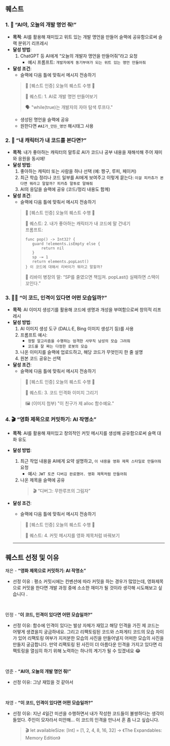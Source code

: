 ## 퀘스트
### 1. 🧠 “AI야, 오늘의 개발 명언 줘!”

- **목적**: AI를 활용해 재미있고 위트 있는 개발 명언을 만들어 슬랙에 공유함으로써 슬랙 분위기 리프레시
- **달성 방법**:
    1. ChatGPT 등 AI에게 “오늘의 개발자 명언을 만들어줘”라고 요청
        - 예시 프롬프트: `개발자에게 동기부여가 되는 위트 있는 명언 만들어줘`
- **달성 조건**:
    - 슬랙에 다음 틀에 맞춰서 메시지 전송하기
    > 🎯 [퀘스트 인증] 오늘의 퀘스트 수행 🎉
    >
    > 📌 퀘스트: 1. AI로 개발 명언 만들어보기
    >
    > 🗣️ "while(true)는 개발자의 자아 탐색 루프다."
    - 생성된 명언을 슬랙에 공유
    - 원한다면 `#AI가_만든_명언` 해시태그 사용

### 2. 🧸 “내 캐릭터가 내 코드를 본다면?”

- **목적**: 내가 좋아하는 캐릭터의 말투로 AI가 코드나 공부 내용을 재해석해 주어 재미와 응원을 동시에!
- **달성 방법**:
    1. 좋아하는 캐릭터 또는 사람을 하나 선택 (예: 짱구, 루피, 페이커)
    2. 최근 학습 정리나 코드 일부를 AI에게 보여주고 이렇게 묻는다: `이걸 피카츄가 본다면 뭐라고 말할까? 피카츄 말투로 말해줘`
    3. AI의 응답을 슬랙에 공유 (코드/정리 내용도 함께)
- **달성 조건**:
    - 슬랙에 다음 틀에 맞춰서 메시지 전송하기
    > 🎯 [퀘스트 인증] 오늘의 퀘스트 수행 🎉
    >
    > 📌 퀘스트: 2. 내가 좋아하는 캐릭터가 내 코드에 말 건네기  
    >  프롬프트: 
    > ```
    >func pop() -> Int32? {
    >    guard !elements.isEmpty else {
    >        return nil
    >    }
    >    sp -= 1
    >    return elements.popLast()
    >} 이 코드에 대해서 리바이가 뭐라고 말할까?
    >```
    >
    > 🧠 리바이 병장의 말:  “SP를 줄였으면 책임져. popLast() 실패하면 스택이 꼬인다.”

### 3. 🧑‍🎨 “이 코드, 인격이 있다면 어떤 모습일까?”

- **목적**: AI 이미지 생성기를 활용해 코드에 생명과 개성을 부여함으로써 창의적 리프레시
- **달성 방법**:
    1. AI 이미지 생성 도구 (DALL·E, Bing 이미지 생성기 등)를 사용
    2. 프롬프트 예시:
        - `정렬 알고리즘을 수행하는 엄격한 사무직 남성의 모습 그려줘`
        - `코드를 잘 짜는 다정한 로봇의 모습`
    3. 나온 이미지를 슬랙에 업로드하고, 해당 코드가 무엇인지 한 줄 설명
    4. 원본 코드 공유는 선택
- **달성 조건**:
    - 슬랙에 다음 틀에 맞춰서 메시지 전송하기
    > 🎯 [퀘스트 인증] 오늘의 퀘스트 수행 🎉
    >
    > 📌 퀘스트: 3. 코드 인격화 이미지 그리기
    >
    > 🖼️ (이미지 첨부)
    > "이 친구가 제 alloc 함수예요."

### 4. 🎬 “영화 제목으로 커밋하기: AI 작명소”

- **목적**: AI를 활용해 재미있고 창의적인 커밋 메시지를 생성해 공유함으로써 슬랙 대화 유도
- **달성 방법**:
    1. 최근 작업 내용을 AI에게 요약 설명하고, `이 내용을 영화 제목 스타일로 만들어줘` 요청
        - 예시: `JWT 토큰 디버깅 완료했어. 영화 제목처럼 만들어줘`
    2. 나온 제목을 슬랙에 공유
        > 🎬 “디버그: 무한루프의 그림자”
- **달성 조건**:
    - 슬랙에 다음 틀에 맞춰서 메시지 전송하기
    > 🎯 [퀘스트 인증] 오늘의 퀘스트 수행 🎉
    >
    > 📌 퀘스트: 4. 커밋 메시지를 영화 제목처럼 바꿔보기

  ---


## 퀘스트 선정 및 이유

채은 -  **“영화 제목으로 커밋하기: AI 작명소”**

- 선정 이유 : 평소 커밋시에는 컨벤션에 따라 커밋을 하는 경우가 많았는데, 영화제목으로 커밋을 한다면 개발 과정 중에 소소한 재미가 될 것이라 생각해 시도해보고 싶습니다 .

<br/>

민정 - “**이 코드, 인격이 있다면 어떤 모습일까?”**

- 선정 이유: 함수에 인격이 있다는 발상 자체가 재밌고 해당 인격을 가진 제 코드는 어떻게 생겼을지 궁금하네요. 그리고 리팩토링된 코드와 스파게티 코드의 모습 차이가 있어 리팩토링 여부가 지저분한 모습의 사진을 만들어낼지 어떠한 모습의 사진을 만들지 궁금합니다. 만약 리팩토링 된 사진이 더 아름다운 인격을 가지고 있다면 리팩토링을 열심히 하기 위해 노력하는 하나의 계기가 될 수 있겠네요 😂

<br/>

영준 -  **“AI야, 오늘의 개발 명언 줘!”**

- 선정 이유: 그냥 재밌을 것 같아서

<br/>

채영 -   **“이 코드, 인격이 있다면 어떤 모습일까?”**

- 선정 이유: 지난 4일간 미션을 수행하면서 내가 작성한 코드들이 불쌍하다는 생각이 들었다. 주인이 모자라서 미안해... 이 코드의 인격을 만나서 혼 좀 나고 싶습니다.


    >
    > 🎬 let availableSize: [Int] = [1, 2, 4, 8, 16, 32]
    > → 《The Expandables: Memory Edition》

